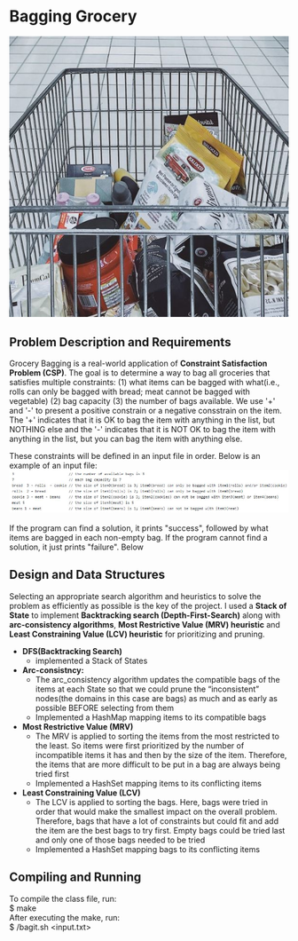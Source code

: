 # Bagging Grocery
![](images/Capture.JPG)

## Problem Description and Requirements
Grocery Bagging is a real-world application of <b>Constraint Satisfaction Problem (CSP)</b>. The goal is to determine a way to bag all groceries that satisfies multiple constraints: (1) what items can be bagged with what(i.e., rolls can only be bagged with bread; meat cannot be bagged with vegetable) (2) bag capacity (3) the number of bags available. We use '+' and '-' to present a positive constrain or a negative consstrain on the item. The '+' indicates that it is OK to bag the item with anything in the list, but NOTHING else and the '-' indicates that it is NOT OK to bag the item with anything in the list, but you can bag the item with anything else.<br/>

These constraints will be defined in an input file in order. Below is an example of an input file:<br/>
![](images/input.JPG)<br>
<br>
If the program can find a solution, it prints "success", followed by what items are bagged in each non-empty bag. If the program cannot find a solution, it just prints "failure". Below <br>

## Design and Data Structures

Selecting an appropriate search algorithm and heuristics to solve the problem as efficiently as  possible is the key of the project. I used a **Stack of State** to implement **Backtracking search (Depth-First-Search)** along with **arc-consistency algorithms**, **Most Restrictive Value (MRV) heuristic** and **Least Constraining Value (LCV) heuristic** for prioritizing and pruning. 

 - **DFS(Backtracking Search)** 
   - implemented a Stack of States 
 - **Arc-consistncy:**
   - The arc_consistency algorithm updates the compatible bags of the items at each State so that we could prune the “inconsistent” nodes(the domains in this case are bags) as much and as early as possible BEFORE selecting from them
   - Implemented a HashMap mapping items to its compatible bags
 - **Most Restrictive Value (MRV)**
   - The MRV is applied to sorting the items from the most restricted to the least. So items were first prioritized by the number of incompatible items it has and then by the size of the item. Therefore, the items that are more difficult to be put in a bag are always being tried first
   - Implemented a HashSet mapping items to its conflicting items
 - **Least Constraining Value (LCV)**
   - The LCV is applied to sorting the bags. Here, bags were tried in order that would make the smallest impact on the overall problem. Therefore, bags that have a lot of constraints but could fit and add the item are the best bags to try first. Empty bags could be tried last and only one of those bags needed to be tried
   - Implemented a HashSet mapping bags to its conflicting items

## Compiling and Running
To compile the class file, run:<br />
$ make<br />
After executing the make, run:<br />
$ /bagit.sh <input.txt><br />
